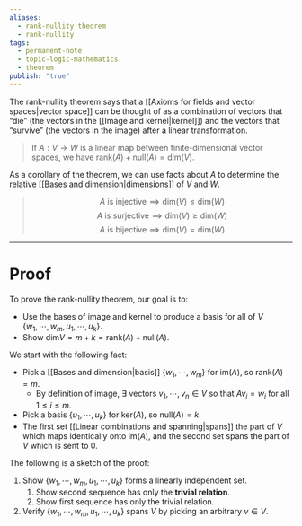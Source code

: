 ```yaml
---
aliases:
  - rank-nullity theorem
  - rank-nullity
tags:
  - permanent-note
  - topic-logic-mathematics
  - theorem
publish: "true"
---
```

The rank-nullity theorem says that a [[Axioms for fields and vector spaces|vector space]] can be thought of as a combination of vectors that “die” (the vectors in the [[Image and kernel|kernel]]) and the vectors that “survive” (the vectors in the image) after a linear transformation.

>If $A : V \to W$ is a linear map between finite-dimensional vector spaces, we have $\text{rank}(A) + \text{null}(A) = \text{dim}(V).$

As a corollary of the theorem, we can use facts about $A$ to determine the relative [[Bases and dimension|dimensions]] of $V$ and $W$.

>$$A \text{ is injective} \implies \text{dim}(V) \leq \text{dim}(W)$$
>$$A \text{ is surjective} \implies \text{dim}(V) \geq \text{dim}(W)$$
>$$A \text{ is bijective} \implies \text{dim}(V) = \text{dim}(W)$$

---
# Proof

To prove the rank-nullity theorem, our goal is to:
- Use the bases of image and kernel to produce a basis for all of $V$ $\{w_1, \cdots, w_m, u_1, \cdots, u_k\}$.
- Show $\text{dim}V = m + k = \text{rank}(A) + \text{null}(A)$.

We start with the following fact:
- Pick a [[Bases and dimension|basis]] $\{w_1, \cdots, w_m\}$ for $\text{im}(A)$, so $\text{rank}(A) = m$.
	- By definition of image, $\exists$ vectors $v_1, \cdots, v_n \in V$ so that $Av_i = w_i$ for all $1 \leq i \leq m$. 
- Pick a basis $\{u_1, \cdots, u_k\}$ for $\text{ker}(A)$, so $\text{null}(A) = k$. 
- The first set [[Linear combinations and spanning|spans]] the part of $V$ which maps identically onto $\text{im}(A)$, and the second set spans the part of $V$ which is sent to 0.

The following is a sketch of the proof:
1. Show $\{w_1, \cdots, w_m, u_1, \cdots, u_k\}$ forms a linearly independent set.
	1. Show second sequence has only the **trivial relation**.
	2. Show first sequence has only the trivial relation.
2. Verify $\{w_1, \cdots, w_m, u_1, \cdots, u_k\}$ spans $V$ by picking an arbitrary $v \in V$.